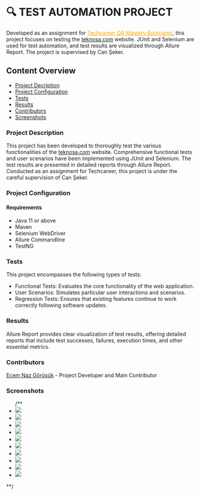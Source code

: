 <h1>🔍 TEST AUTOMATION PROJECT </h1>
<p>Developed as an assignment for  <span style="color: orange; text-decoration: underline;">Techcareer QA Mastery Bootcamp</span>, this project focuses on testing the <a href="https://www.teknosa.com/">teknosa.com</a> website. JUnit and Selenium are used for test automation, and test results are visualized through Allure Report. The project is supervised by Can Şeker.</p>

<h2>Content Overview</h2>
<ul>
  <li> <a href="#description">Project Decription</a></li>
  <li> <a href="#configuration">Project Configuration</a></li>
  <li> <a href="#tests">Tests</a></li>
  <li> <a href="#results">Results</a></li>
  <li> <a href="#contributors">Contributors</a></li>
  <li> <a href="#screenshots">Screenshots</a></li>

</ul>

<h3 id="description">Project Description</h3>
<p>This project has been developed to thoroughly test the various functionalities of the <a href="https://www.teknosa.com/">teknosa.com</a> website. Comprehensive functional tests and user scenarios have been implemented using JUnit and Selenium. The test results are presented in detailed reports through Allure Report. Conducted as an assignment for Techcareer, this project is under the careful supervision of Can Şeker.</p>

<h3 id="configuration">Project Configuration</h3>
<h4>Requirements</h4>
<ul>
  <li><a>Java 11 or above</a></li>
  <li><a>Maven</a></li>
  <li><a>Selenium WebDriver</a></li>
  <li><a>Allure Commandline</a></li>
  <li><a>TestNG</a></li>

</ul>

<h3 id="tests">Tests</h3>
<p>This project encompasses the following types of tests:</p>
<ul>
  <li>Functional Tests: Evaluates the core functionality of the web application.</li>
  <li>User Scenarios: Simulates particular user interactions and scenarios.</li>
  <li>Regression Tests: Ensures that existing features continue to work correctly following software updates.</li>
</ul>

<h3 id="results">Results</h3>
<p>Allure Report provides clear visualization of test results, offering detailed reports that include test successes, failures, execution times, and other essential metrics.</p>

<h3 id="contributors">Contributors</h3>
<p> <a href="https://github.com/EcemNazGorusuk">Ecem Naz Görüşük</a> - Project Developer and Main Contributor</p>

<h3 id="screenshots">Screenshots</h3>
<ul>
 /** <li><img src="allure-screenshots/first.PNG"></li>
    <li><img src="allure-screenshots/second.PNG"></li>
    <li><img src="allure-screenshots/third.PNG"></li>
    <li><img src="allure-screenshots/forth.PNG"></li>
    <li><img src="allure-screenshots/fifth.PNG"></li>
    <li><img src="allure-screenshots/sixth.PNG"></li>
    <li><img src="allure-screenshots/seventh.PNG"></li>
    <li><img src="allure-screenshots/eigth.PNG"></li>
    <li><img src="allure-screenshots/nineth.PNG"></li>
    <li><img src="allure-screenshots/tenth.PNG"></li>
</ul>**/
